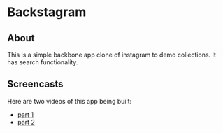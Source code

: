 # Backstagram

## About

This is a simple backbone app clone of instagram to demo collections. It has search functionality.

## Screencasts

Here are two videos of this app being built:

* [part 1]()
* [part 2]()
